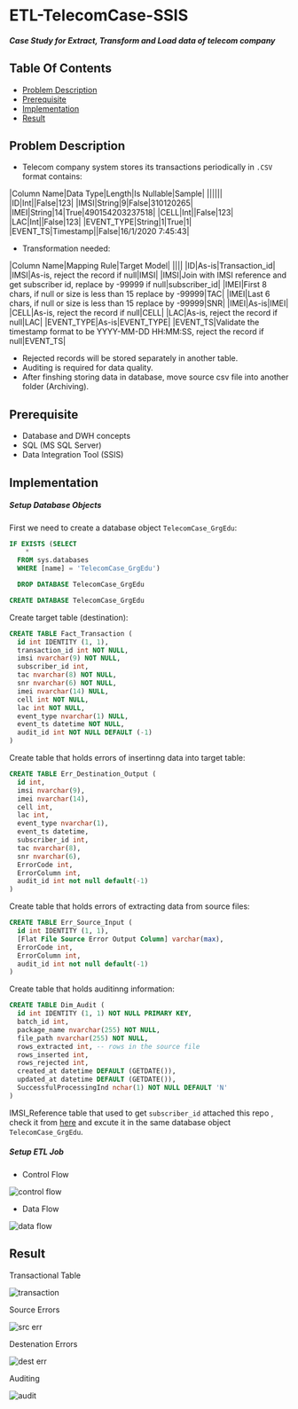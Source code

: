 # ETL-TelecomCase-SSIS

##### Case Study for Extract, Transform and Load data of telecom company

## Table Of Contents
- [Problem Description](#problem)
- [Prerequisite](#pre) 
- [Implementation](#imp)
- [Result](#res)

<a name="problem"></a>
## Problem Description
- Telecom company system stores its transactions periodically in `.CSV` format contains:

|Column Name|Data Type|Length|Is Nullable|Sample|
||||||
|ID|Int||False|123|
|IMSI|String|9|False|310120265|
|IMEI|String|14|True|490154203237518|
|CELL|Int||False|123|
|LAC|Int||False|123|
|EVENT_TYPE|String|1|True|1|
|EVENT_TS|Timestamp||False|16/1/2020 7:45:43|

- Transformation needed:

|Column Name|Mapping Rule|Target Model|
||||
|ID|As-is|Transaction_id|
|IMSI|As-is, reject the record if null|IMSI|
|IMSI|Join with IMSI reference and get subscriber id, replace by -99999 if null|subscriber_id|
|IMEI|First 8 chars, if null or size is less than 15 replace by -99999|TAC|
|IMEI|Last 6 chars, if null or size is less than 15 replace by -99999|SNR|
|IMEI|As-is|IMEI|
|CELL|As-is, reject the record if null|CELL|
|LAC|As-is, reject the record if null|LAC|
|EVENT_TYPE|As-is|EVENT_TYPE|
|EVENT_TS|Validate the timestamp format to be YYYY-MM-DD HH:MM:SS, reject the record if null|EVENT_TS|

- Rejected records will be stored separately in another table.
- Auditing is required for data quality.
- After finshing storing data in database, move source csv file into another folder (Archiving).

<a name="pre"></a>
## Prerequisite
- Database and DWH concepts
- SQL (MS SQL Server)
- Data Integration Tool (SSIS)

<a name="imp"></a>
## Implementation

##### Setup Database Objects
First we need to create a database object `TelecomCase_GrgEdu`:
```sql
IF EXISTS (SELECT
    *
  FROM sys.databases
  WHERE [name] = 'TelecomCase_GrgEdu')

  DROP DATABASE TelecomCase_GrgEdu

CREATE DATABASE TelecomCase_GrgEdu
```

Create target table (destination):
```sql
CREATE TABLE Fact_Transaction (
  id int IDENTITY (1, 1),
  transaction_id int NOT NULL,
  imsi nvarchar(9) NOT NULL,
  subscriber_id int,
  tac nvarchar(8) NOT NULL,
  snr nvarchar(6) NOT NULL,
  imei nvarchar(14) NULL,
  cell int NOT NULL,
  lac int NOT NULL,
  event_type nvarchar(1) NULL,
  event_ts datetime NOT NULL,
  audit_id int NOT NULL DEFAULT (-1)
)
```

Create table that holds errors of insertinng data into target table:
```sql
CREATE TABLE Err_Destination_Output (
  id int,
  imsi nvarchar(9),
  imei nvarchar(14),
  cell int,
  lac int,
  event_type nvarchar(1),
  event_ts datetime,
  subscriber_id int,
  tac nvarchar(8),
  snr nvarchar(6),
  ErrorCode int,
  ErrorColumn int,
  audit_id int not null default(-1)
)
```

Create table that holds errors of extracting data from source files:
```sql
CREATE TABLE Err_Source_Input (
  id int IDENTITY (1, 1),
  [Flat File Source Error Output Column] varchar(max),
  ErrorCode int,
  ErrorColumn int,
  audit_id int not null default(-1)
)
```

Create table that holds auditinng information:
```sql
CREATE TABLE Dim_Audit (
  id int IDENTITY (1, 1) NOT NULL PRIMARY KEY,
  batch_id int,
  package_name nvarchar(255) NOT NULL,
  file_path nvarchar(255) NOT NULL,
  rows_extracted int, -- rows in the source file
  rows_inserted int,
  rows_rejected int,
  created_at datetime DEFAULT (GETDATE()),
  updated_at datetime DEFAULT (GETDATE()),
  SuccessfulProcessingInd nchar(1) NOT NULL DEFAULT 'N'
)
```

IMSI_Reference table that used to get `subscriber_id` attached this repo , check it from [here](https://github.com/Mu7ammadGamal/ETL-TelecomCase-SSIS/blob/master/IMSI%20%20Reference%20Script.sql) and excute it in the same database object `TelecomCase_GrgEdu`.

##### Setup ETL Job

- Control Flow

![control flow](https://user-images.githubusercontent.com/47898196/206879303-28b46bdc-7c5e-4b88-a25c-9dc3184a63bc.png)

- Data Flow

![data flow](https://user-images.githubusercontent.com/47898196/206879311-c00cb0db-b93b-49bd-85d1-97ee8e2a3e9e.png)


<a name="res"></a>
## Result

Transactional Table

![transaction](https://user-images.githubusercontent.com/47898196/206879282-6c188807-7447-4d72-b3f6-e5b4735c7a8a.png)


Source Errors

![src err](https://user-images.githubusercontent.com/47898196/206879287-09e935de-cdcb-4197-a650-1e51d5ed471e.png)


Destenation Errors

![dest err](https://user-images.githubusercontent.com/47898196/206879295-4b874cf4-3c6c-49d5-9725-8ad511a2484b.png)


Auditing

![audit](https://user-images.githubusercontent.com/47898196/206879315-908e42ce-e442-46f1-8947-761e87492671.png)
